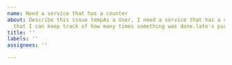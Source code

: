 ```yaml
---
name: Need a service that has a counter
about: Describe this issue tempAs a User, I need a service that has a counter, So
  that I can keep track of how many times something was done.late's purpose here.
title: ''
labels: ''
assignees: ''

---
```



